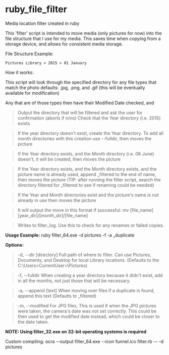 # ruby_file_filter
Media location filter created in ruby

This 'filter' script is intended to move media (only pictures for now) into the file structure that I use for my media. This saves time when copying from a storage device, and allows for consistent media storage.

File Structure Example:

    Pictures Library > 2015 > 01 January

How it works:

This script will look through the specified directory for any file types that match the photo defaults: .jpg, .png, and .gif (this will be eventually available for modification)

Any that are of those types then have their Modified Date checked, and
  > Output the directory that will be filtered and ask the user for confirmation (aborts if n/no)
  > Check that the Year directory (i.e. 2015) exists

  >If the year directory doesn't exist, create the Year directory. To add all month directories with this creation use --fulldir, then moves the picture

  > If the Year directory exists, and the Month directory (i.e. 06 June) doesn't, it will be created, then moves the picture

  > If the Year directory exists, and the Month directory exists, and the picture name is already used, append _filtered to the end of name, then moves the picture (TIP: after running the filter script, search the directory filtered for _filtered to see if renaming could be needed)

  > If the Year and Month directories exist and the picture's name is not already in use then moves the picture

  > It will output the move in this format if successful: mv [file_name] [year_dir]/[month_dir]/[file_name]

  >Writes to filter_log. Use this to check for any renames or failed copies.


**Usage Example:** ruby filter_64.exe -d pictures -f -a _duplicate

**Options:**

  > -d, --dir [directory] Full path of where to filter. Can use Pictures, Documents, and Desktop for local Library locations. (Defaults to the C:\Users\<CurrentUser>\Pictures)

  > -f, --fulldir When creating a year directory because it didn't exist, add in all the months, not just those that will be necessary.

  > -a, --append [text] When moving over files if a duplicate is found, append this text (Defaults to _filtered)

  > -m, --modified For JPG files, This is used if when the JPG pictures were taken, the camera's date was not set correctly. This could be then used to get the modified date instead, which could be closer to the date taken.

**NOTE: Using filter_32.exe on 32-bit operating systems is required**

Custom compiling: ocra --output filter_64.exe --icon funnel.ico filter.rb -- -d pictures
